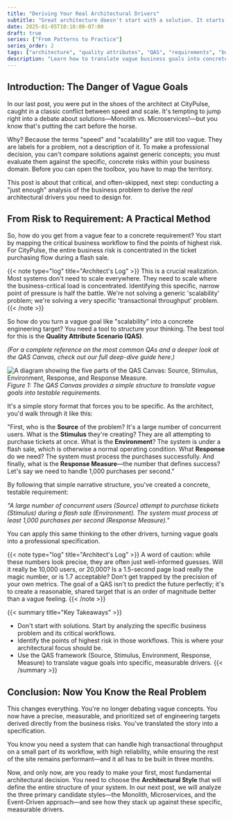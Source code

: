 ```yaml
---
title: "Deriving Your Real Architectural Drivers"
subtitle: "Great architecture doesn't start with a solution. It starts with a deep, honest understanding of the problem"
date: 2025-01-05T10:10:00-07:00
draft: true
series: ["From Patterns to Practice"]
series_order: 2
tags: ["architecture", "quality attributes", "QAS", "requirements", "business analysis", "risk management"]
description: "Learn how to translate vague business goals into concrete, measurable architectural drivers using Quality Attribute Scenarios (QAS) to identify and address critical risks."
---
```


## Introduction: The Danger of Vague Goals

In our last post, you were put in the shoes of the architect at CityPulse, caught in a classic conflict between speed and scale. It's tempting to jump right into a debate about solutions—Monolith vs. Microservices!—but you know that's putting the cart before the horse.

Why? Because the terms "speed" and "scalability" are still too vague. They are labels for a problem, not a description of it. To make a professional decision, you can't compare solutions against generic concepts; you must evaluate them against the specific, concrete risks within your business domain. Before you can open the toolbox, you have to map the territory.

This post is about that critical, and often-skipped, next step: conducting a "just enough" analysis of the business problem to derive the *real* architectural drivers you need to design for.

## From Risk to Requirement: A Practical Method

So, how do you get from a vague fear to a concrete requirement? You start by mapping the critical business workflow to find the points of highest risk. For CityPulse, the entire business risk is concentrated in the ticket purchasing flow during a flash sale.

{{< note type="log" title="Architect's Log" >}}
This is a crucial realization. Most systems don't need to scale everywhere. They need to scale where the business-critical load is concentrated. Identifying this specific, narrow point of pressure is half the battle. We're not solving a generic 'scalability' problem; we're solving a very specific 'transactional throughput' problem.
{{< /note >}}

So how do you turn a vague goal like "scalability" into a concrete engineering target? You need a tool to structure your thinking. The best tool for this is the **Quality Attribute Scenario (QAS)**.

*(For a complete reference on the most common QAs and a deeper look at the QAS Canvas, check out our full deep-dive guide here.)*

![A diagram showing the five parts of the QAS Canvas: Source, Stimulus, Environment, Response, and Response Measure.](images/02-qas-canvas.png)
*Figure 1: The QAS Canvas provides a simple structure to translate vague goals into testable requirements.*

It's a simple story format that forces you to be specific. As the architect, you'd walk through it like this:

"First, who is the **Source** of the problem? It's a large number of concurrent users. What is the **Stimulus** they're creating? They are all attempting to purchase tickets at once. What is the **Environment**? The system is under a flash sale, which is otherwise a normal operating condition. What **Response** do we need? The system must process the purchases successfully. And finally, what is the **Response Measure**—the number that defines success? Let's say we need to handle 1,000 purchases per second."

By following that simple narrative structure, you've created a concrete, testable requirement:

*"A large number of concurrent users (Source) attempt to purchase tickets (Stimulus) during a flash sale (Environment). The system must process at least 1,000 purchases per second (Response Measure)."*

You can apply this same thinking to the other drivers, turning vague goals into a professional specification.

{{< note type="log" title="Architect's Log" >}}
A word of caution: while these numbers look precise, they are often just well-informed guesses. Will it really be 10,000 users, or 20,000? Is a 1.5-second page load really the magic number, or is 1.7 acceptable? Don't get trapped by the precision of your own metrics. The goal of a QAS isn't to predict the future perfectly; it's to create a reasonable, shared target that is an order of magnitude better than a vague feeling.
{{< /note >}}

{{< summary title="Key Takeaways" >}}
*   Don't start with solutions. Start by analyzing the specific business problem and its critical workflows.
*   Identify the points of highest risk in those workflows. This is where your architectural focus should be.
*   Use the QAS framework (Source, Stimulus, Environment, Response, Measure) to translate vague goals into specific, measurable drivers.
{{< /summary >}}

## Conclusion: Now You Know the Real Problem

This changes everything. You're no longer debating vague concepts. You now have a precise, measurable, and prioritized set of engineering targets derived directly from the business risks. You've translated the story into a specification.

You know you need a system that can handle high transactional throughput on a small part of its workflow, with high reliability, while ensuring the rest of the site remains performant—and it all has to be built in three months.

Now, and only now, are you ready to make your first, most fundamental architectural decision. You need to choose the **Architectural Style** that will define the entire structure of your system. In our next post, we will analyze the three primary candidate styles—the Monolith, Microservices, and the Event-Driven approach—and see how they stack up against these specific, measurable drivers.